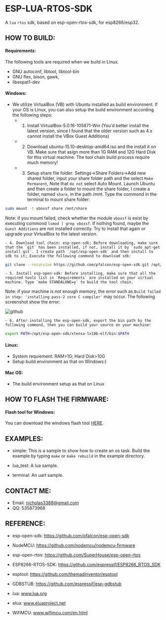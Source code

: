 ESP-LUA-RTOS-SDK
======================================

A `lua` `rtos` sdk, based on esp-open-rtos-sdk, for esp8266/esp32.


HOW TO BUILD:
--------------------------------------

#### Requirements:

The following tools are required when we build in Linux.

* GNU autoconf, libtool, libtool-bin
* GNU flex, bison, gawk,
* libexpat1-dev


#### Windows:

* We utilize VirtualBox (VB) with Ubuntu installed as build environment. If your OS is Linux, you can also setup the build environment according the following steps:
  - 1. Install VirtualBox-5.0.16-105871-Win (You'd better install the latest version, since I found that the older version such as 4.x cannot install the VBox Guest Additions)
  - 2. Download ubuntu-15.10-desktop-amd64.iso and the install it on VB. Make sure that asign more than 1G RAM and 12G Hard Disk for this virtual machine. The tool chain build process require much memory!
  - 3. Setup share file folder: Settings->Share Folders->Add new shared folder, input your share folder path and the select `Make Permanent`, Note that `do not` select Auto Mount. Launch Ubuntu and then create a folder to mount the share folder, I create a folder, named `share`, in the path /mnt. Type the commond in the terminal to mount share folder:

```sh
sudo mount -t vboxsf share /mnt/share 
```

Note: if you mount failed, check whether the module `vboxsf` is exist by executing commond `lsmod | grep vboxsf`. If nothing found, maybe the `Guest Additions` are not installed correctly. Try to install that again or upgrade your VirtualBox to the latest version.

    - 4. Download tool chain: esp-open-sdk; Before downloading, make sure that the `git` has been installed, if not, install it by `sudo apt-get install git`. I create path `/opt/esp-open-sdk` and then install to sdk to it; Execute the following commond to download sdk:
  
```sh
git clone --recursive https://github.com/pfalcon/esp-open-sdk.git /opt/esp-open-sdk
```
  
    - 5. Install esp-open-sdk: Before installing, make sure that all the required tools list in `Requirements` are installed on your virtual machine. Type `make STANDALONE=y` to build the tool chain.
  
Note: if your machine is not enough memory, the error such as `Build failed in step: 'installing pass-2 core C compiler'` may occur. The following screenshot show the error:

![github](http://ww2.sinaimg.cn/mw690/999babe3gw1f2iq57ya69j20hq09ajw3.jpg "github")
  
    - 6. After installing the esp-open-sdk, export the bin path by the following commond, then you can build your source on your machine!
  
```sh
export PATH=/opt/esp-open-sdk/xtensa-lx106-elf/bin:$PATH
```
  
#### Linux:

* System requiement: RAM>1G; Hard Disk>10G
* Setup build environment as that on Windows:)

#### Mac OS:

* The build environment setup as that on Linux


HOW TO FLASH THE FIRMWARE:
--------------------------------------

#### Flash tool for Windows:

You can download the windows flash tool [HERE](http://www.baidu.com).


EXAMPLES:
--------------------------------------

* simple: This is a sample to show how to create an os task. Build the example by typing `make` or `make rebuild` in the example directory.

* lua_test: A lua sample. 

* terminal: An uart sample.


CONTACT ME:
--------------------------------------

  - Email: nicholas3388@gmail.com
  - QQ: 535873968


REFERENCE:
--------------------------------------

* esp-open-sdk: https://github.com/pfalcon/esp-open-sdk

* NodeMCU: https://github.com/nodemcu/nodemcu-firmware

* esp-open-rtos: https://github.com/SuperHouse/esp-open-rtos

* ESP8266-RTOS-SDK: https://github.com/espressif/ESP8266_RTOS_SDK

* esptool: https://github.com/themadinventor/esptool

* GDBSTUB: https://github.com/espressif/esp-gdbstub

* lua: www.lua.org

* elua: www.eluaproject.net

* WifiMCU: www.wifimcu.com/en.html
